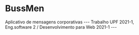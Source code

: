 # BussMen
Aplicativo de mensagens corporativas --- Trabalho UPF 2021-1, Eng.software 2 / Desenvolvimento para Web 2021-1 ---
